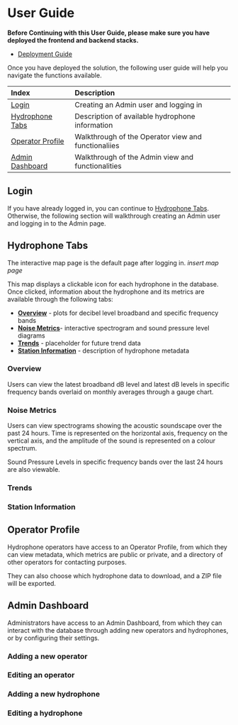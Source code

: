 
# User Guide

**Before Continuing with this User Guide, please make sure you have deployed the frontend and backend stacks.**

- [Deployment Guide](./DeploymentGuide.md)

Once you have deployed the solution, the following user guide will help you navigate the functions available.

| Index                                       | Description                                         |
| :------------------------------------------ | :-------------------------------------------------- | 
| [Login](#login)                             | Creating an Admin user and logging in               |
| [Hydrophone Tabs](#hydrophone-tabs)         | Description of available hydrophone information     |
| [Operator Profile](#invasive-species)       | Walkthrough of the Operator view and functionaliies |
| [Admin Dashboard](#admin-dashboard)       | Walkthrough of the Admin view and functionalities   |

## Login

If you have already logged in, you can continue to [Hydrophone Tabs](#hydrophone-tabs). Otherwise, the following section will walkthrough creating an Admin user and logging in to the Admin page.

## Hydrophone Tabs

The interactive map page is the default page after logging in.
*insert map page*

This map displays a clickable icon for each hydrophone in the database. Once clicked, information about the hydrophone and its metrics are available through the following tabs:

- [**Overview**](#overview) - plots for decibel level broadband and specific frequency bands
- [**Noise Metrics**](#noise-metrics)- interactive spectrogram and sound pressure level diagrams
- [**Trends**](#trends) - placeholder for future trend data
- [**Station Information**](#station-information) - description of hydrophone metadata


### Overview

Users can view the latest broadband dB level and latest dB levels in specific frequency bands overlaid on monthly averages through a gauge chart.

### Noise Metrics

Users can view spectrograms showing the acoustic soundscape over the past 24 hours. Time is represented on the horizontal axis, frequency on the vertical axis, and the amplitude of the sound is represented on a colour spectrum. 

Sound Pressure Levels in specific frequency bands over the last 24 hours are also viewable.

### Trends

### Station Information

## Operator Profile

Hydrophone operators have access to an Operator Profile, from which they can view metadata, which metrics are public or private, and a directory of other operators for contacting purposes.

They can also choose which hydrophone data to download, and a ZIP file will be exported.

## Admin Dashboard

Administrators have access to an Admin Dashboard, from which they can interact with the database through adding new operators and hydrophones, or by configuring their settings.

### Adding a new operator

### Editing an operator

### Adding a new hydrophone

### Editing a hydrophone

